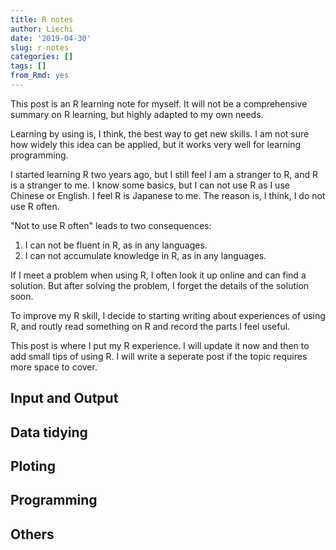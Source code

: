 ```yaml
---
title: R notes
author: Liechi
date: '2019-04-30'
slug: r-notes
categories: []
tags: []
from_Rmd: yes
---
```

This post is an R learning note for myself. It will not be a comprehensive summary on R learning, but highly adapted to my own needs.   

Learning by using is, I think, the best way to get new skills. I am not sure how widely this idea can be applied, but it works very well for learning programming.  

I started learning R two years ago, but I still feel I am a stranger to R, and R is a stranger to me. I know some basics, but I can not use R as I use Chinese or English. I feel R is Japanese to me. The reason is, I think, I do not use R often.  

"Not to use R often" leads to two consequences:  

1. I can not be fluent in R, as in any languages.
2. I can not accumulate knowledge in R, as in any languages.

If I meet a problem when using R, I often look it up online and can find a solution. But after solving the problem, I forget the details of the solution soon.   

To improve my R skill, I decide to starting writing about experiences of using R, and routly read something on R and record the parts I feel useful.   

This post is where I put my R experience. I will update it now and then to add small tips of using R. I will write a seperate post if the topic requires more space to cover.   

## Input and Output 

## Data tidying  

## Ploting

## Programming   

## Others










